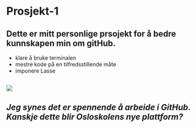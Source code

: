 # Prosjekt-1

## Dette er mitt personlige prsojekt for å bedre kunnskapen min om gitHub.

- klare å bruke terminalen
- mestre kode på en tilfredsstillende måte
- imponere Lasse

## ![](https://www.google.no/search?q=lasse+gullv%C3%A5g+s%C3%A6tre&source=lnms&tbm=isch&sa=X&ved=0ahUKEwjEq4S35q7VAhWLa5oKHeYMC7AQ_AUICigB&biw=1440&bih=753#imgrc=kvUN1y9b22BqGM:)

## *Jeg synes det er spennende å arbeide i GitHub. Kanskje dette blir Osloskolens nye plattform?*
